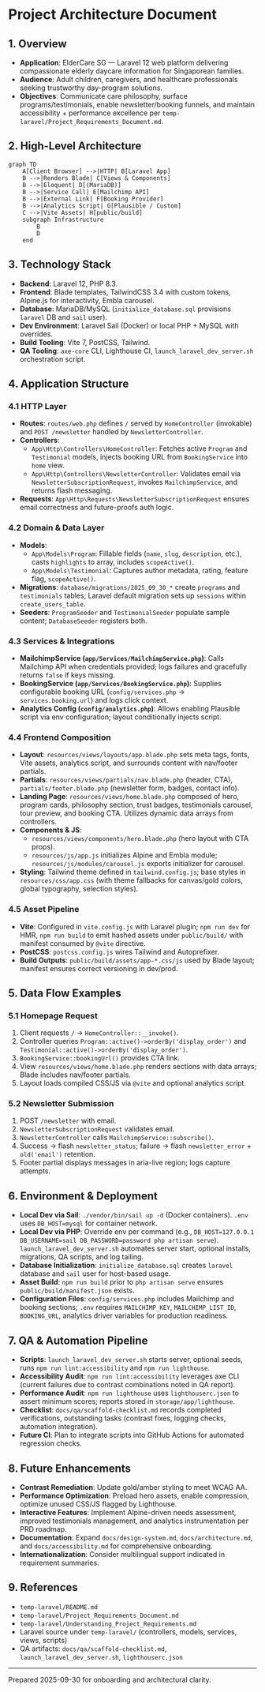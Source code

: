# Project Architecture Document

## 1. Overview
- **Application**: ElderCare SG — Laravel 12 web platform delivering compassionate elderly daycare information for Singaporean families.
- **Audience**: Adult children, caregivers, and healthcare professionals seeking trustworthy day-program solutions.
- **Objectives**: Communicate care philosophy, surface programs/testimonials, enable newsletter/booking funnels, and maintain accessibility + performance excellence per `temp-laravel/Project_Requirements_Document.md`.

## 2. High-Level Architecture
```mermaid
graph TD
    A[Client Browser] -->|HTTP| B[Laravel App]
    B -->|Renders Blade| C[Views & Components]
    B -->|Eloquent| D[(MariaDB)]
    B -->|Service Call| E[Mailchimp API]
    B -->|External Link| F[Booking Provider]
    B -->|Analytics Script| G[Plausible / Custom]
    C -->|Vite Assets| H[public/build]
    subgraph Infrastructure
        B
        D
    end
```

## 3. Technology Stack
- **Backend**: Laravel 12, PHP 8.3.
- **Frontend**: Blade templates, TailwindCSS 3.4 with custom tokens, Alpine.js for interactivity, Embla carousel.
- **Database**: MariaDB/MySQL (`initialize_database.sql` provisions `laravel` DB and `sail` user).
- **Dev Environment**: Laravel Sail (Docker) or local PHP + MySQL with overrides.
- **Build Tooling**: Vite 7, PostCSS, Tailwind.
- **QA Tooling**: `axe-core` CLI, Lighthouse CI, `launch_laravel_dev_server.sh` orchestration script.

## 4. Application Structure
### 4.1 HTTP Layer
- **Routes**: `routes/web.php` defines `/` served by `HomeController` (invokable) and `POST /newsletter` handled by `NewsletterController`.
- **Controllers**:
  - `App\Http\Controllers\HomeController`: Fetches active `Program` and `Testimonial` models, injects booking URL from `BookingService` into `home` view.
  - `App\Http\Controllers\NewsletterController`: Validates email via `NewsletterSubscriptionRequest`, invokes `MailchimpService`, and returns flash messaging.
- **Requests**: `App\Http\Requests\NewsletterSubscriptionRequest` ensures email correctness and future-proofs auth logic.

### 4.2 Domain & Data Layer
- **Models**:
  - `App\Models\Program`: Fillable fields (`name`, `slug`, `description`, etc.), casts `highlights` to array, includes `scopeActive()`.
  - `App\Models\Testimonial`: Captures author metadata, rating, feature flag, `scopeActive()`.
- **Migrations**: `database/migrations/2025_09_30_*` create `programs` and `testimonials` tables; Laravel default migration sets up `sessions` within `create_users_table`.
- **Seeders**: `ProgramSeeder` and `TestimonialSeeder` populate sample content; `DatabaseSeeder` registers both.

### 4.3 Services & Integrations
- **MailchimpService (`app/Services/MailchimpService.php`)**: Calls Mailchimp API when credentials provided; logs failures and gracefully returns `false` if keys missing.
- **BookingService (`app/Services/BookingService.php`)**: Supplies configurable booking URL (`config/services.php` → `services.booking.url`) and logs click context.
- **Analytics Config (`config/analytics.php`)**: Allows enabling Plausible script via env configuration; layout conditionally injects script.

### 4.4 Frontend Composition
- **Layout**: `resources/views/layouts/app.blade.php` sets meta tags, fonts, Vite assets, analytics script, and surrounds content with nav/footer partials.
- **Partials**: `resources/views/partials/nav.blade.php` (header, CTA), `partials/footer.blade.php` (newsletter form, badges, contact info).
- **Landing Page**: `resources/views/home.blade.php` composed of hero, program cards, philosophy section, trust badges, testimonials carousel, tour preview, and booking CTA. Utilizes dynamic data arrays from controllers.
- **Components & JS**:
  - `resources/views/components/hero.blade.php` (hero layout with CTA props).
  - `resources/js/app.js` initializes Alpine and Embla module; `resources/js/modules/carousel.js` exports initializer for carousel.
- **Styling**: Tailwind theme defined in `tailwind.config.js`; base styles in `resources/css/app.css` (with theme fallbacks for canvas/gold colors, global typography, selection styles).

### 4.5 Asset Pipeline
- **Vite**: Configured in `vite.config.js` with Laravel plugin; `npm run dev` for HMR, `npm run build` to emit hashed assets under `public/build/` with manifest consumed by `@vite` directive.
- **PostCSS**: `postcss.config.js` wires Tailwind and Autoprefixer.
- **Build Outputs**: `public/build/assets/app-*.css/js` used by Blade layout; manifest ensures correct versioning in dev/prod.

## 5. Data Flow Examples
### 5.1 Homepage Request
1. Client requests `/` → `HomeController::__invoke()`.
2. Controller queries `Program::active()->orderBy('display_order')` and `Testimonial::active()->orderBy('display_order')`.
3. `BookingService::bookingUrl()` provides CTA link.
4. View `resources/views/home.blade.php` renders sections with data arrays; Blade includes nav/footer partials.
5. Layout loads compiled CSS/JS via `@vite` and optional analytics script.

### 5.2 Newsletter Submission
1. POST `/newsletter` with email.
2. `NewsletterSubscriptionRequest` validates email.
3. `NewsletterController` calls `MailchimpService::subscribe()`.
4. Success → flash `newsletter_status`; failure → flash `newsletter_error` + `old('email')` retention.
5. Footer partial displays messages in aria-live region; logs capture attempts.

## 6. Environment & Deployment
- **Local Dev via Sail**: `./vendor/bin/sail up -d` (Docker containers). `.env` uses `DB_HOST=mysql` for container network.
- **Local Dev via PHP**: Override env per command (e.g., `DB_HOST=127.0.0.1 DB_USERNAME=sail DB_PASSWORD=password php artisan serve`). `launch_laravel_dev_server.sh` automates server start, optional installs, migrations, QA scripts, and log tailing.
- **Database Initialization**: `initialize_database.sql` creates `laravel` database and `sail` user for host-based usage.
- **Asset Build**: `npm run build` prior to `php artisan serve` ensures `public/build/manifest.json` exists.
- **Configuration Files**: `config/services.php` includes Mailchimp and booking sections; `.env` requires `MAILCHIMP_KEY`, `MAILCHIMP_LIST_ID`, `BOOKING_URL`, analytics driver variables for production readiness.

## 7. QA & Automation Pipeline
- **Scripts**: `launch_laravel_dev_server.sh` starts server, optional seeds, runs `npm run lint:accessibility` and `npm run lighthouse`.
- **Accessibility Audit**: `npm run lint:accessibility` leverages axe CLI (current failures due to contrast combinations noted in QA report).
- **Performance Audit**: `npm run lighthouse` uses `lighthouserc.json` to assert minimum scores; reports stored in `storage/app/lighthouse`.
- **Checklist**: `docs/qa/scaffold-checklist.md` records completed verifications, outstanding tasks (contrast fixes, logging checks, automation integration).
- **Future CI**: Plan to integrate scripts into GitHub Actions for automated regression checks.

## 8. Future Enhancements
- **Contrast Remediation**: Update gold/amber styling to meet WCAG AA.
- **Performance Optimization**: Preload hero assets, enable compression, optimize unused CSS/JS flagged by Lighthouse.
- **Interactive Features**: Implement Alpine-driven needs assessment, improved testimonials management, and analytics instrumentation per PRD roadmap.
- **Documentation**: Expand `docs/design-system.md`, `docs/architecture.md`, and `docs/accessibility.md` for comprehensive onboarding.
- **Internationalization**: Consider multilingual support indicated in requirement summaries.

## 9. References
- `temp-laravel/README.md`
- `temp-laravel/Project_Requirements_Document.md`
- `temp-laravel/Understanding_Project_Requirements.md`
- Laravel source under `temp-laravel/` (controllers, models, services, views, scripts)
- QA artifacts: `docs/qa/scaffold-checklist.md`, `launch_laravel_dev_server.sh`, `lighthouserc.json`

---
Prepared 2025-09-30 for onboarding and architectural clarity.
